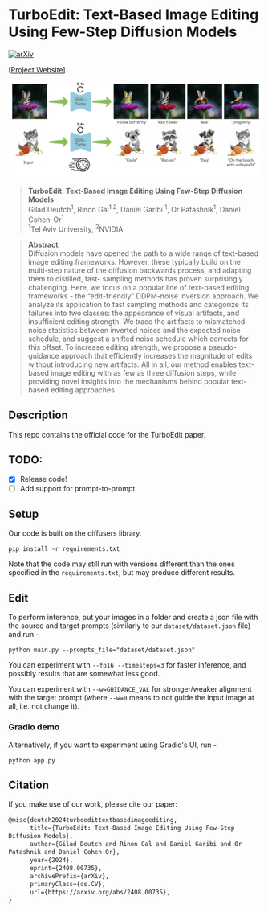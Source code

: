 # TurboEdit: Text-Based Image Editing Using Few-Step Diffusion Models

[![arXiv](https://img.shields.io/badge/arXiv-2408.00735-b31b1b.svg)](https://arxiv.org/abs/2408.00735)

[[Project Website](https://turboedit-paper.github.io/)]


![alt text](teaser.jpeg)


> **TurboEdit: Text-Based Image Editing Using Few-Step Diffusion Models**<br>
> Gilad Deutch<sup>1</sup>, Rinon Gal<sup>1,2</sup>, Daniel Garibi <sup>1</sup>, Or Patashnik<sup>1</sup>, Daniel Cohen-Or<sup>1</sup> <br>
> <sup>1</sup>Tel Aviv University, <sup>2</sup>NVIDIA

>**Abstract**: <br>
> Diffusion models have opened the path to a wide range of text-based image
editing frameworks. However, these typically build on the multi-step nature
of the diffusion backwards process, and adapting them to distilled, fast-
sampling methods has proven surprisingly challenging. Here, we focus
on a popular line of text-based editing frameworks - the “edit-friendly”
DDPM-noise inversion approach. We analyze its application to fast sampling
methods and categorize its failures into two classes: the appearance of
visual artifacts, and insufficient editing strength. We trace the artifacts to
mismatched noise statistics between inverted noises and the expected noise
schedule, and suggest a shifted noise schedule which corrects for this offset.
To increase editing strength, we propose a pseudo-guidance approach that
efficiently increases the magnitude of edits without introducing new artifacts.
All in all, our method enables text-based image editing with as few as three
diffusion steps, while providing novel insights into the mechanisms behind
popular text-based editing approaches.

## Description
This repo contains the official code for the TurboEdit paper.

## TODO:
- [x] Release code!
- [ ] Add support for prompt-to-prompt

## Setup

Our code is built on the diffusers library.
```
pip install -r requirements.txt
```
Note that the code may still run with versions different than the ones specified in the ```requirements.txt```, but may produce different results.

## Edit
To perform inference, put your images in a folder and create a json file with the source and target prompts (similarly to our ```dataset/dataset.json``` file) and run -
```
python main.py --prompts_file="dataset/dataset.json"
```
You can experiment with ```--fp16 --timesteps=3``` for faster inference, and possibly results that are somewhat less good.

You can experiment with ```--w=GUIDANCE_VAL``` for stronger/weaker alignment with the target prompt (where ```--w=0``` means to not guide the input image at all, i.e. not change it).

### Gradio demo
Alternatively, if you want to experiment using Gradio's UI, run -
```
python app.py 
```

## Citation

If you make use of our work, please cite our paper:

```
@misc{deutch2024turboedittextbasedimageediting,
      title={TurboEdit: Text-Based Image Editing Using Few-Step Diffusion Models}, 
      author={Gilad Deutch and Rinon Gal and Daniel Garibi and Or Patashnik and Daniel Cohen-Or},
      year={2024},
      eprint={2408.00735},
      archivePrefix={arXiv},
      primaryClass={cs.CV},
      url={https://arxiv.org/abs/2408.00735}, 
}
```

